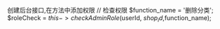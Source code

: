 创建后台接口,在方法中添加权限
// 检查权限
$function_name = '删除分类';
$roleCheck = $this->checkAdminRole($userId, $shop_id,$function_name);